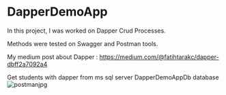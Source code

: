 # DapperDemoApp

In this project, I was worked on Dapper Crud Processes.

Methods were tested on Swagger and Postman tools.

My medium post about Dapper : https://medium.com/@fatihtarakc/dapper-dbff2a7092a4


Get students with dapper from ms sql server DapperDemoAppDb database
![postmanjpg](https://github.com/user-attachments/assets/5d923bf3-fdaa-4cbd-85de-6a64e7c7a324)
